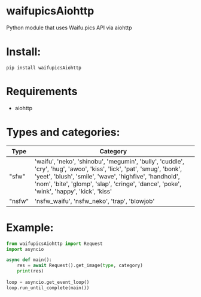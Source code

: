 # waifupicsAiohttp
Python module that uses Waifu.pics API via aiohttp

# Install:
```
pip install waifupicsAiohttp
```

# Requirements
- aiohttp

# Types and categories:
| Type | Category |
| ------ | ------ |
| "sfw" | 'waifu', 'neko', 'shinobu', 'megumin', 'bully', 'cuddle', 'cry', 'hug', 'awoo', 'kiss', 'lick', 'pat', 'smug', 'bonk', 'yeet', 'blush', 'smile', 'wave', 'highfive', 'handhold', 'nom', 'bite', 'glomp', 'slap', 'cringe', 'dance', 'poke', 'wink', 'happy', 'kick', 'kiss' |
| "nsfw" | 'nsfw_waifu', 'nsfw_neko', 'trap', 'blowjob' |

# Example:
```python
from waifupicsAiohttp import Request
import asyncio

async def main():
    res = await Request().get_image(type, category)
    print(res)
    
loop = asyncio.get_event_loop()
loop.run_until_complete(main())
```
